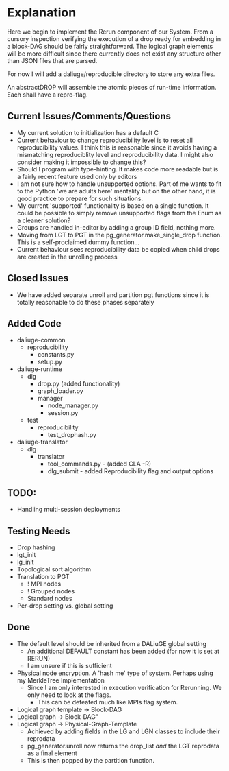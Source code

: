 # Explanation
Here we begin to implement the Rerun component of our System.
From a cursory inspection verifying the execution of a drop ready for embedding in a block-DAG should be fairly
straightforward. The logical graph elements will be more difficult since there currently does not exist any structure
other than JSON files that are parsed.

For now I will add a daliuge/reproducible directory to store any extra files. 

An abstractDROP will assemble the atomic pieces of run-time information. Each shall have a repro-flag. 


## Current Issues/Comments/Questions
- My current solution to initialization has a default C
- Current behaviour to change reproducibility level is to reset all reproducibility values. I think this is reasonable
since it avoids having a mismatching reproduciblity level and reproducibility data. I might also consider making it
impossible to change this?
- Should I program with type-hinting. It makes code more readable but is a fairly recent feature used only by editors
- I am not sure how to handle unsupported options. Part of me wants to fit to the Python 'we are adults here' mentality
but on the other hand, it is good practice to prepare for such situations.
- My current 'supported' functionality is based on a single function. It could be possible to simply remove unsupported
flags from the Enum as a cleaner solution?
- Groups are handled in-editor by adding a group ID field, nothing more.
- Moving from LGT to PGT in the pg_generator.make_single_drop function. This is a self-proclaimed dummy function...
- Current behaviour sees reproducibility data be copied when child drops are created in the unrolling process 

## Closed Issues
- We have added separate unroll and partition pgt functions since it is totally reasonable to do these phases separately

## Added Code
- daliuge-common
  - reproducibility
    - constants.py
    - setup.py
- daliuge-runtime
  - dlg
    - drop.py (added functionality)
    - graph_loader.py
    - manager
      - node_manager.py
      - session.py
  - test
    - reproducibility
      - test_drophash.py
- daliuge-translator
  - dlg
    - translator
      - tool_commands.py - (added CLA -R)
      - dlg_submit - added Reproducibility flag and output options
  

## TODO:
- Handling multi-session deployments  

## Testing Needs
- Drop hashing
- lgt_init
- lg_init
- Topological sort algorithm
- Translation to PGT
  - ! MPI nodes
  - ! Grouped nodes
  - Standard nodes
- Per-drop setting vs. global setting 
## Done
- The default level should be inherited from a DALiuGE global setting 
  - An additional DEFAULT constant has been added (for now it is set at RERUN)
  - I am unsure if this is sufficient
- Physical node encryption. A 'hash me' type of system. Perhaps using my MerkleTree Implementation
  - Since I am only interested in execution verification for Rerunning. We only need to look at the flags.
    - This can be defeated much like MPIs flag system.
- Logical graph template -> Block-DAG
- Logical graph -> Block-DAG"
- Logical graph -> Physical-Graph-Template
  - Achieved by adding fields in the LG and LGN classes to include their reprodata
  - pg_generator.unroll now returns the drop_list *and* the LGT reprodata as a final element
  - This is then popped by the partition function.